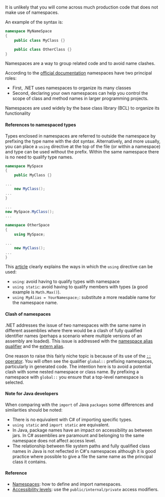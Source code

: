 It is unlikely that you will come across much production code that does not make use of namespaces.

An example of the syntax is:

```csharp
namespace MyNameSpace
{
    public class MyClass {}

    public class OtherClass {}
}
```

Namespaces are a way to group related code and to avoid name clashes.

According to the [official documentation][namespaces] namespaces have two principal roles:

- First, .NET uses namespaces to organize its many classes
- Second, declaring your own namespaces can help you control the scope of class and method names in larger programming projects.

Namespaces are used widely by the base class library (BCL) to organize its functionality

#### References to namespaced types

Types enclosed in namespaces are referred to outside the namespace by prefixing the type name with the dot syntax. Alternatively, and more usually, you can place a `using` directive at the top of the file (or within a namespace) and type can be used without the prefix. Within the same namespace there is no need to qualify type names.

```csharp
namespace MySpace
{
    public MyClass {}

...
    new MyClass();
...
}

...
new MySpace.MyClass();
...

namespace OtherSpace
{
    using MySpace;

...
    new MyClass();
...
}
```

This [article][using] clearly explains the ways in which the `using` directive can be used:

- `using`: avoid having to qualify types with namespace
- `using static`: avoid having to qualify members with types (a good example is `Math.Max()`).
- `using MyAlias = YourNamespace;`: substitute a more readable name for the namespace name.

#### Clash of namespaces

.NET addresses the issue of two namespaces with the same name in different assemblies where there would be a clash of fully qualified identifier names (perhaps a scenario where multiple versions of an assembly are loaded). This issue is addressed with the [namespace alias qualifier][namespace-alias-qualifier] and the [extern alias][extern-alias].

One reason to raise this fairly niche topic is because of its use of the [`::` operator][dot-dot-operator]. You will often see the qualifier `global::` prefixing namespaces, particularly in generated code. The intention here is to avoid a potential clash with some nested namespace or class name. By prefixing a namespace with `global::` you ensure that a top-level namespace is selected.

#### Note for Java developers

When comparing with the `import` of Java `packages` some differences and similarities should be noted:

- There is no equivalent with C# of importing specific types.
- `using static` and `import static` are equivalent.
- In Java, package names have an impact on accessibility as between jars. In C# assemblies are paramount and belonging to the same namespace does not affect access level.
- The relationship between file system paths and fully qualified class names in Java is not reflected in C#'s namespaces although it is good practice where possible to give a file the same name as the principal class it contains.

#### Reference

- [Namespaces][namespaces]: how to define and import namespaces.
- [Accessibility levels][accessibility-levels]: use the `public/internal/private` access modifiers.

[namespaces]: https://docs.microsoft.com/en-us/dotnet/csharp/programming-guide/namespaces/
[accessibility-levels]: https://docs.microsoft.com/en-us/dotnet/csharp/language-reference/keywords/accessibility-levels
[namespace-alias-qualifier]: https://docs.microsoft.com/en-us/dotnet/csharp/language-reference/operators/namespace-alias-qualifier
[extern-alias]: https://docs.microsoft.com/en-us/dotnet/csharp/language-reference/keywords/extern-alias
[using]: https://docs.microsoft.com/en-us/dotnet/csharp/language-reference/keywords/using-directive
[assemblies]: https://docs.microsoft.com/en-us/dotnet/standard/assembly/
[dot-dot-operator]: https://docs.microsoft.com/en-us/dotnet/csharp/language-reference/operators/namespace-alias-qualifier
